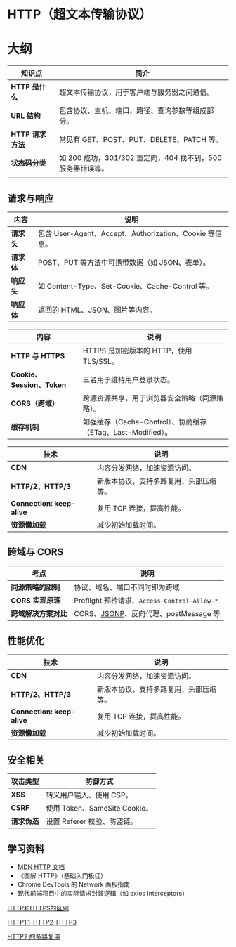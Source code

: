 # HTTP（超文本传输协议）

# 大纲

| 知识点           | 简介                                       |
| ------------- | ---------------------------------------- |
| **HTTP 是什么**  | 超文本传输协议，用于客户端与服务器之间通信。                   |
| **URL 结构**    | 包含协议、主机、端口、路径、查询参数等组成部分。                 |
| **HTTP 请求方法** | 常见有 GET、POST、PUT、DELETE、PATCH 等。         |
| **状态码分类**     | 如 200 成功，301/302 重定向，404 找不到，500 服务器错误等。 |
|               |                                          |

## 请求与响应

|内容|说明|
|---|---|
|**请求头**|包含 User-Agent、Accept、Authorization、Cookie 等信息。|
|**请求体**|POST、PUT 等方法中可携带数据（如 JSON、表单）。|
|**响应头**|如 Content-Type、Set-Cookie、Cache-Control 等。|
|**响应体**|返回的 HTML、JSON、图片等内容。|

| 内容                       | 说明                                            |
| ------------------------ | --------------------------------------------- |
| **HTTP 与 HTTPS**         | HTTPS 是加密版本的 HTTP，使用 TLS/SSL。                 |
| **Cookie、Session、Token** | 三者用于维持用户登录状态。                                 |
| **CORS（跨域）**             | 跨源资源共享，用于浏览器安全策略（同源策略）。                       |
| **缓存机制**                 | 如强缓存（Cache-Control）、协商缓存（ETag、Last-Modified）。 |

|技术|说明|
|---|---|
|**CDN**|内容分发网络，加速资源访问。|
|**HTTP/2、HTTP/3**|新版本协议，支持多路复用、头部压缩等。|
|**Connection: keep-alive**|复用 TCP 连接，提高性能。|
|**资源懒加载**|减少初始加载时间。|

## 跨域与 CORS

| 考点            | 说明                                                                                                                    |
| ------------- | --------------------------------------------------------------------------------------------------------------------- |
| **同源策略的限制**   | 协议、域名、端口不同时即为跨域                                                                                                       |
| **CORS 实现原理** | Preflight 预检请求、`Access-Control-Allow-*`                                                                               |
| **跨域解决方案对比**  | CORS、[JSONP](obsidian://open?vault=learn_markdown&file=%E6%B5%8F%E8%A7%88%E5%99%A8%2FHTTP%2FJSONP)、反向代理、postMessage 等 |

## 性能优化

| 技术                         | 说明                  |
| -------------------------- | ------------------- |
| **CDN**                    | 内容分发网络，加速资源访问。      |
| **HTTP/2、HTTP/3**          | 新版本协议，支持多路复用、头部压缩等。 |
| **Connection: keep-alive** | 复用 TCP 连接，提高性能。     |
| **资源懒加载**                  | 减少初始加载时间。           |

## 安全相关

|攻击类型|防御方式|
|---|---|
|**XSS**|转义用户输入、使用 CSP。|
|**CSRF**|使用 Token、SameSite Cookie。|
|**请求伪造**|设置 Referer 校验、防盗链。|

## 学习资料

- [MDN HTTP 文档](https://developer.mozilla.org/zh-CN/docs/Web/HTTP)
- 《图解 HTTP》（基础入门极佳）
- Chrome DevTools 的 Network 面板指南
- 现代前端项目中的实际请求封装逻辑（如 axios interceptors）

[HTTP和HTTPS的区别](obsidian://open?vault=learn_markdown&file=%E6%B5%8F%E8%A7%88%E5%99%A8%2FHTTP%2FHTTP%20%E4%B8%8E%20HTTPS%20%E7%9A%84%E5%8C%BA%E5%88%AB)

[HTTP1.1_HTTP2_HTTP3](obsidian://open?vault=learn_markdown&file=%E6%B5%8F%E8%A7%88%E5%99%A8%2FHTTP%2FHTTP1.1_HTTP2_HTTP3)

[HTTP2 的多路复用](obsidian://open?vault=learn_markdown&file=%E6%B5%8F%E8%A7%88%E5%99%A8%2FHTTP%2FHTTP2%20%E7%9A%84%E5%A4%9A%E8%B7%AF%E5%A4%8D%E7%94%A8)


